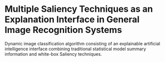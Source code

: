 # Multiple Saliency Techniques as an Explanation Interface in General Image Recognition Systems
 Dynamic image classification algorithm consisting of an explainable artificial intelligence interface combining traditional statistical model summary information and white-box Saliency techniques.
